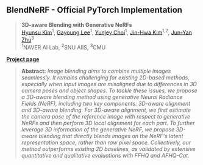 ## BlendNeRF - Official PyTorch Implementation

> **3D-aware Blending with Generative NeRFs**<br>
> [Hyunsu Kim](https://blandocs.github.io)<sup>1</sup>, [Gayoung Lee](https://sites.google.com/site/gylee1103)<sup>1</sup>, [Yunjey Choi](https://yunjey.github.io)<sup>1</sup>, [Jin-Hwa Kim](http://wityworks.com)<sup>1,2</sup>, [Jun-Yan Zhu](https://www.cs.cmu.edu/~junyanz)<sup>3</sup><br>
<sup>1</sup>NAVER AI Lab, <sup>2</sup>SNU AIIS, <sup>3</sup>CMU

[**Project page**](https://blandocs.github.io/BlendNeRF)

> **Abstract:** *Image blending aims to combine multiple images seamlessly. It remains challenging for existing 2D-based methods, especially when input images are misaligned due to differences in 3D camera poses and object shapes. To tackle these issues, we propose a 3D-aware blending method using generative Neural Radiance Fields (NeRF), including two key components: 3D-aware alignment and 3D-aware blending. For 3D-aware alignment, we first estimate the camera pose of the reference image with respect to generative NeRFs and then perform 3D local alignment for each part. To further leverage 3D information of the generative NeRF, we propose 3D-aware blending that directly blends images on the NeRF's latent representation space, rather than raw pixel space. Collectively, our method outperforms existing 2D baselines, as validated by extensive quantitative and qualitative evaluations with FFHQ and AFHQ-Cat.*
